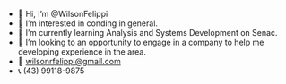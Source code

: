 - 👋 Hi, I’m @WilsonFelippi
- 👀 I’m interested in conding in general.
- 🌱 I’m currently learning Analysis and Systems Development on Senac.
- 💞️ I’m looking to an opportunity to engage in a company to help me developing experience in the area.
- 📧 wilsonrfelippi@gmail.com
- 📞 (43) 99118-9875

<!---
WilsonFelippi/WilsonFelippi is a ✨ special ✨ repository because its `README.md` (this file) appears on your GitHub profile.
You can click the Preview link to take a look at your changes.
--->
